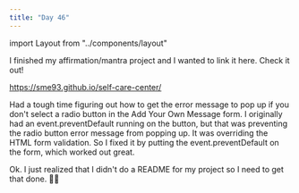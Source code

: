 ```yaml
---
title: "Day 46"
---
```

import Layout from "../components/layout"

<Layout>

I finished my affirmation/mantra project and I wanted to link it here. Check it out!

https://sme93.github.io/self-care-center/

Had a tough time figuring out how to get the error message to pop up if you don't select a radio button in the Add Your Own Message form. I
originally had an event.preventDefault running on the button, but that was preventing the radio button error message from popping up. It was overriding the HTML form validation. So I fixed it by putting the event.preventDefault on the form, which worked out great.

Ok. I just realized that I didn't do a README for my project so I need to get that done. ✌🏽


</Layout>
